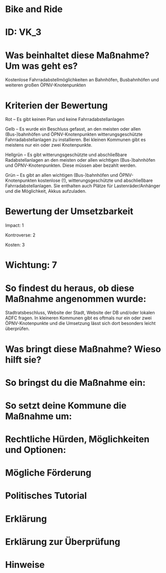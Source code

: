 # Bike and Ride
# ID: VK_3
# Was beinhaltet diese Maßnahme? Um was geht es?

Kostenlose Fahrradabstellmöglichkeiten an Bahnhöfen, Busbahnhöfen und weiteren großen ÖPNV-Knotenpunkten

# Kriterien der Bewertung

Rot – Es gibt keinen Plan und keine Fahrradabstellanlagen    

Gelb – Es wurde ein Beschluss gefasst, an den meisten oder allen (Bus-)bahnhöfen und ÖPNV-Knotenpunkten witterungsgeschützte Fahrradabstellanlagen zu installieren. Bei kleinen Kommunen gibt es meistens nur ein oder zwei Knotenpunkte.

Hellgrün – Es gibt witterungsgeschützte und abschließbare Radabstellanlagen an den meisten oder allen wichtigen (Bus-)bahnhöfen und ÖPNV-Knotenpunkten. Diese müssen aber bezahlt werden.

Grün – Es gibt an allen wichtigen (Bus-)bahnhöfen und ÖPNV-Knotenpunkten kostenlose (!), witterungsgeschützte und abschließbare Fahrradabstellanlagen. Sie enthalten auch Plätze für Lastenräder/Anhänger und die Möglichkeit, Akkus aufzuladen.

# Bewertung der Umsetzbarkeit

Impact: 1

Kontroverse: 2

Kosten: 3
# Wichtung: 7
# So findest du heraus, ob diese Maßnahme angenommen wurde:
Stadtratsbeschluss, Website der Stadt, Website der DB und/oder lokalen ADFC fragen. In kleineren Kommunen gibt es oftmals nur ein oder zwei ÖPNV-Knotenpunkte und die Umsetzung lässt sich dort besonders leicht überprüfen.
# Was bringt diese Maßnahme? Wieso hilft sie?

# So bringst du die Maßnahme ein:

# So setzt deine Kommune die Maßnahme um:

# Rechtliche Hürden, Möglichkeiten und Optionen:

# Mögliche Förderung

# Politisches Tutorial

# Erklärung

# Erklärung zur Überprüfung

# Hinweise
